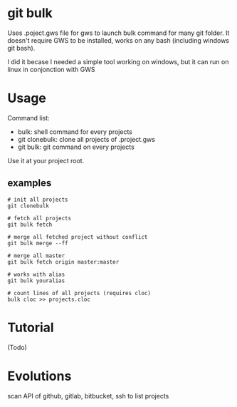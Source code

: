 git bulk
========

Uses .poject.gws file for gws to launch bulk command for many git folder. 
It doesn't require GWS to be installed, works on any bash (including windows git bash).

I did it becase I needed a simple tool working on windows, but it can run on linux in conjonction with GWS

Usage
=====
Command list: 
 - bulk: shell command for every projects 
 - git clonebulk: clone all projects of .project.gws
 - git bulk: git command on every projects 

Use it at your project root.


examples
--------

    # init all projects
    git clonebulk

    # fetch all projects
    git bulk fetch

    # merge all fetched project without conflict
    git bulk merge --ff

    # merge all master 
    git bulk fetch origin master:master

    # works with alias 
    git bulk youralias

    # count lines of all projects (requires cloc)
    bulk cloc >> projects.cloc

Tutorial
========
(Todo)

Evolutions
==========
scan API of github, gitlab, bitbucket, ssh to list projects


